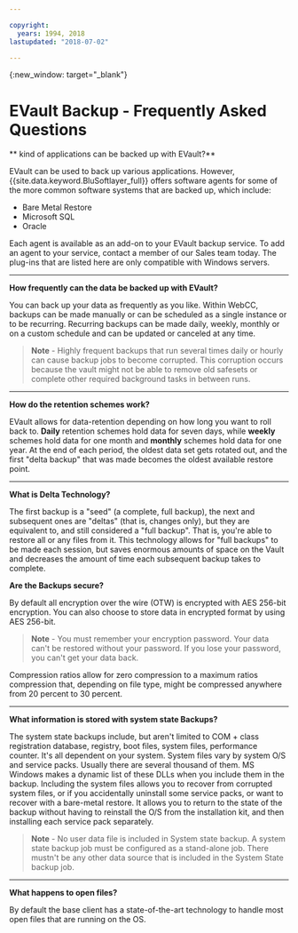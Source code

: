 ```yaml
---

copyright:
  years: 1994, 2018
lastupdated: "2018-07-02"

---
```

{:new_window: target="_blank"}


# EVault Backup - Frequently Asked Questions

** kind of applications can be backed up with EVault?**

EVault can be used to back up various applications. However, {{site.data.keyword.BluSoftlayer_full}} offers software agents for some of the more common software systems that are backed up, which include:

- Bare Metal Restore
- Microsoft SQL
- Oracle

Each agent is available as an add-on to your EVault backup service. To add an agent to your service, contact a member of our Sales team today. The plug-ins that are listed here are only compatible with Windows servers. 

<hr>

**How frequently can the data be backed up with EVault?**

You can back up your data as frequently as you like. Within WebCC, backups can be made manually or can be scheduled as a single instance or to be recurring. Recurring backups can be made daily, weekly, monthly or on a custom schedule and can be updated or canceled at any time.

>**Note** - Highly frequent backups that run several times daily or hourly can cause backup jobs to become corrupted. This corruption occurs because the vault might not be able to remove old safesets or complete other required background tasks in between runs.

<hr>

**How do the retention schemes work?**

EVault allows for data-retention depending on how long you want to roll back to. **Daily** retention schemes hold data for seven days, while **weekly** schemes hold data for one month and **monthly** schemes hold data for one year. At the end of each period, the oldest data set gets rotated out, and the first "delta backup" that was made becomes the oldest available restore point. 

<hr>

**What is Delta Technology?**

The first backup is a "seed" (a complete, full backup), the next and subsequent ones are "deltas" (that is, changes only), but they are equivalent to, and still considered a "full backup". That is, you're able to restore all or any files from it. This technology allows for "full backups" to be made each session, but saves enormous amounts of space on the Vault and decreases the amount of time each subsequent backup takes to complete.

**Are the Backups secure?**

By default all encryption over the wire (OTW) is encrypted with AES 256-bit encryption. You can also choose to store data in encrypted 
format by using AES 256-bit. 

>**Note** - You must remember your encryption password. Your data can't be restored without your password. If you lose your password, you can't get your data back. 

Compression ratios allow for zero compression to a maximum ratios compression that, depending on file type, might be compressed anywhere from 20 percent to 30 percent.

<hr>

**What information is stored with system state Backups?**

The system state backups include, but aren't limited to COM + class registration database, registry, boot files, system files, performance counter. It's all dependent on your system. System files vary by system O/S and service packs. Usually there are several thousand of them. MS Windows makes a dynamic list of these DLLs when you include them in the backup. Including the system files allows you to recover from corrupted system files, or if you accidentally uninstall some service packs, or want to recover with a bare-metal restore. It allows you to return to the state of the backup without having to reinstall the O/S from the installation kit, and then installing each service pack separately.

>**Note** - No user data file is included in System state backup. A system state backup job must be configured as a stand-alone job. There mustn't be any other data source that is included in the System State backup job.

<hr>

**What happens to open files?**

By default the base client has a state-of-the-art technology to handle most open files that are running on the OS.
